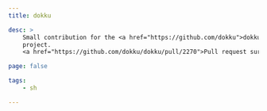 ```yaml
---
title: dokku

desc: >
    Small contribution for the <a href="https://github.com/dokku">dokku</a>
    project.
    <a href="https://github.com/dokku/dokku/pull/2270">Pull request sur Github</a>.

page: false

tags:
    - sh

---
```

